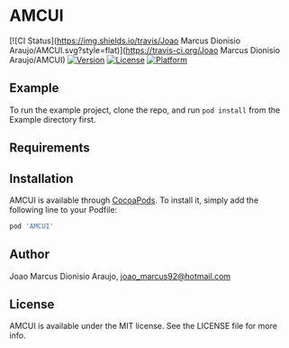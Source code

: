 # AMCUI

[![CI Status](https://img.shields.io/travis/Joao Marcus Dionisio Araujo/AMCUI.svg?style=flat)](https://travis-ci.org/Joao Marcus Dionisio Araujo/AMCUI)
[![Version](https://img.shields.io/cocoapods/v/AMCUI.svg?style=flat)](https://cocoapods.org/pods/AMCUI)
[![License](https://img.shields.io/cocoapods/l/AMCUI.svg?style=flat)](https://cocoapods.org/pods/AMCUI)
[![Platform](https://img.shields.io/cocoapods/p/AMCUI.svg?style=flat)](https://cocoapods.org/pods/AMCUI)

## Example

To run the example project, clone the repo, and run `pod install` from the Example directory first.

## Requirements

## Installation

AMCUI is available through [CocoaPods](https://cocoapods.org). To install
it, simply add the following line to your Podfile:

```ruby
pod 'AMCUI'
```

## Author

Joao Marcus Dionisio Araujo, joao_marcus92@hotmail.com

## License

AMCUI is available under the MIT license. See the LICENSE file for more info.
